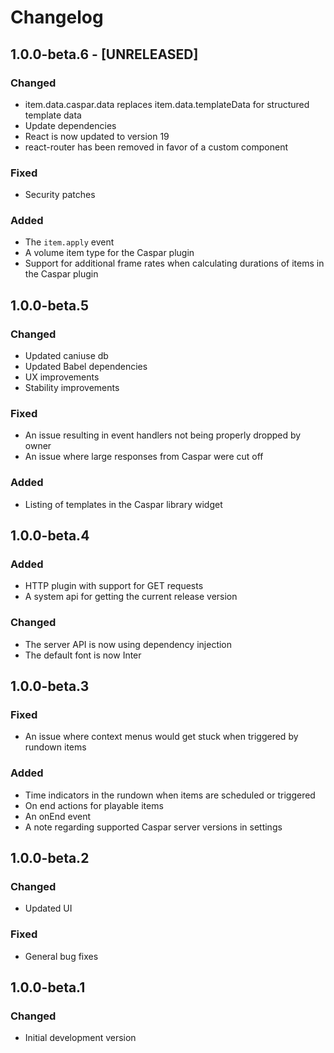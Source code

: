 # Changelog

## 1.0.0-beta.6 - [UNRELEASED]
### Changed
- item.data.caspar.data replaces item.data.templateData for structured template data
- Update dependencies
- React is now updated to version 19
- react-router has been removed in favor of a custom component
### Fixed
- Security patches
### Added
- The `item.apply` event
- A volume item type for the Caspar plugin
- Support for additional frame rates when calculating durations of items in the Caspar plugin

## 1.0.0-beta.5
### Changed
- Updated caniuse db
- Updated Babel dependencies
- UX improvements
- Stability improvements
### Fixed
- An issue resulting in event handlers not being properly dropped by owner
- An issue where large responses from Caspar were cut off
### Added
- Listing of templates in the Caspar library widget

## 1.0.0-beta.4
### Added
- HTTP plugin with support for GET requests
- A system api for getting the current release version
### Changed
- The server API is now using dependency injection
- The default font is now Inter

## 1.0.0-beta.3
### Fixed
- An issue where context menus would get stuck when triggered by rundown items
### Added
- Time indicators in the rundown when items are scheduled or triggered
- On end actions for playable items
- An onEnd event
- A note regarding supported Caspar server versions in settings

## 1.0.0-beta.2
### Changed
- Updated UI
### Fixed
- General bug fixes

## 1.0.0-beta.1
### Changed
- Initial development version
